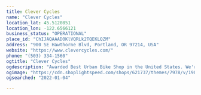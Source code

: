 ```yaml
---
title: Clever Cycles
name: "Clever Cycles"
location_lat: 45.5120851
location_lon: -122.6566121
business_status: "OPERATIONAL"
place_id: "ChIJAQAAAD0KlVQRLk2TQEKLQZM"
address: "900 SE Hawthorne Blvd, Portland, OR 97214, USA"
website: "https://www.clevercycles.com/"
phone: "(503) 334-1560"
ogtitle: "Clever Cycles"
ogdescription: "Awarded Best Urban Bike Shop in the United States. We're dedicated to meeting your individual transportation needs."
ogimage: "https://cdn.shoplightspeed.com/shops/621737/themes/7978/v/198016/assets/og_image.png?20210219154500"
ogsearched: "2022-01-04"

---
```

